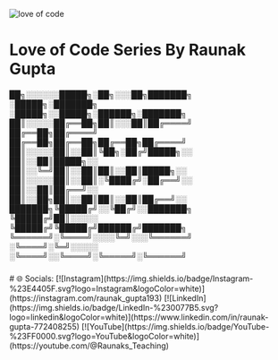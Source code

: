 ![love of code](https://github.com/Raunaksplanet/Love_of_Code_Series/assets/111748076/6754e701-9e1e-4102-afa0-62fd80fa5578)
<h1>Love of Code Series By Raunak Gupta</h1>

<h5>
██╗░░░░░░█████╗░██╗░░░██╗███████╗  ░█████╗░███████╗  ░█████╗░░█████╗░██████╗░███████╗
██║░░░░░██╔══██╗██║░░░██║██╔════╝  ██╔══██╗██╔════╝  ██╔══██╗██╔══██╗██╔══██╗██╔════╝
██║░░░░░██║░░██║╚██╗░██╔╝█████╗░░  ██║░░██║█████╗░░  ██║░░╚═╝██║░░██║██║░░██║█████╗░░
██║░░░░░██║░░██║░╚████╔╝░██╔══╝░░  ██║░░██║██╔══╝░░  ██║░░██╗██║░░██║██║░░██║██╔══╝░░
███████╗╚█████╔╝░░╚██╔╝░░███████╗  ╚█████╔╝██║░░░░░  ╚█████╔╝╚█████╔╝██████╔╝███████╗
╚══════╝░╚════╝░░░░╚═╝░░░╚══════╝  ░╚════╝░╚═╝░░░░░  ░╚════╝░░╚════╝░╚═════╝░╚══════╝
  </h5>
# 🌐 Socials:
[![Instagram](https://img.shields.io/badge/Instagram-%23E4405F.svg?logo=Instagram&logoColor=white)](https://instagram.com/raunak_gupta193) 
[![LinkedIn](https://img.shields.io/badge/LinkedIn-%230077B5.svg?logo=linkedin&logoColor=white)](https://www.linkedin.com/in/raunak-gupta-772408255) [![YouTube](https://img.shields.io/badge/YouTube-%23FF0000.svg?logo=YouTube&logoColor=white)](https://youtube.com/@Raunaks_Teaching) 

